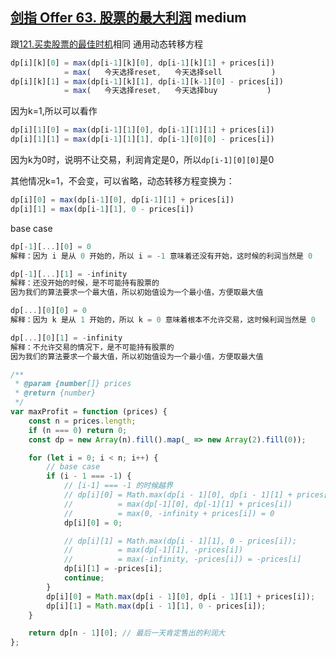 ## [剑指 Offer 63. 股票的最大利润](https://leetcode.cn/problems/gu-piao-de-zui-da-li-run-lcof/) <Badge type="warning">medium</Badge>


跟[121.买卖股票的最佳时机](/js-logs/dynamic-programming#121买卖股票的最佳时机)相同
通用动态转移方程
```js
dp[i][k][0] = max(dp[i-1][k][0], dp[i-1][k][1] + prices[i])
            = max(   今天选择reset,   今天选择sell           )
dp[i][k][1] = max(dp[i-1][k][1], dp[i-1][k-1][0] - prices[i])
            = max(   今天选择reset,   今天选择buy           )
```
因为k=1,所以可以看作
```js
dp[i][1][0] = max(dp[i-1][1][0], dp[i-1][1][1] + prices[i])
dp[i][1][1] = max(dp[i-1][1][1], dp[i-1][0][0] - prices[i])
```
因为k为0时，说明不让交易，利润肯定是0，所以`dp[i-1][0][0]`是0

其他情况k=1，不会变，可以省略，动态转移方程变换为：
```js
dp[i][0] = max(dp[i-1][0], dp[i-1][1] + prices[i])
dp[i][1] = max(dp[i-1][1], 0 - prices[i])
```

base case
```js
dp[-1][...][0] = 0
解释：因为 i 是从 0 开始的，所以 i = -1 意味着还没有开始，这时候的利润当然是 0

dp[-1][...][1] = -infinity
解释：还没开始的时候，是不可能持有股票的
因为我们的算法要求一个最大值，所以初始值设为一个最小值，方便取最大值

dp[...][0][0] = 0
解释：因为 k 是从 1 开始的，所以 k = 0 意味着根本不允许交易，这时候利润当然是 0

dp[...][0][1] = -infinity
解释：不允许交易的情况下，是不可能持有股票的
因为我们的算法要求一个最大值，所以初始值设为一个最小值，方便取最大值
```

```js
/**
 * @param {number[]} prices
 * @return {number}
 */
var maxProfit = function (prices) {
    const n = prices.length;
    if (n === 0) return 0;
    const dp = new Array(n).fill().map(_ => new Array(2).fill(0));

    for (let i = 0; i < n; i++) {
        // base case
        if (i - 1 === -1) {
            // [i-1] === -1 的时候越界
            // dp[i][0] = Math.max(dp[i - 1][0], dp[i - 1][1] + prices[i]);
            //          = max(dp[-1][0], dp[-1][1] + prices[i])
            //          = max(0, -infinity + prices[i]) = 0
            dp[i][0] = 0;

            // dp[i][1] = Math.max(dp[i - 1][1], 0 - prices[i]);
            //          = max(dp[-1][1], -prices[i])
            //          = max(-infinity, -prices[i]) = -prices[i]
            dp[i][1] = -prices[i];
            continue;
        }
        dp[i][0] = Math.max(dp[i - 1][0], dp[i - 1][1] + prices[i]);
        dp[i][1] = Math.max(dp[i - 1][1], 0 - prices[i]);
    }

    return dp[n - 1][0]; // 最后一天肯定售出的利润大
};
```

